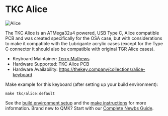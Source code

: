 # TKC Alice

![Alice](https://i.imgur.com/U2x7TQ8.jpg)

The TKC Alice is an ATMega32u4 powered, USB Type C, Alice compatible PCB and was created specifically for the OSA case, but with considerations to make it compatible with the Lubrigante acrylic cases (except for the Type C connector it should also be compatible with original TGR Alice cases).

* Keyboard Maintainer: [Terry Mathews](https://github.com/TerryMathews/)
* Hardware Supported: TKC Alice PCB
* Hardware Availability: https://thekey.company/collections/alice-keyboard

Make example for this keyboard (after setting up your build environment):

    make tkc/alice:default

See the [build environment setup](https://docs.qmk.fm/#/getting_started_build_tools) and the [make instructions](https://docs.qmk.fm/#/getting_started_make_guide) for more information. Brand new to QMK? Start with our [Complete Newbs Guide](https://docs.qmk.fm/#/newbs).
